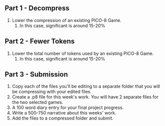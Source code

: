 ## Part 1 - Decompress
1. Lower the compression of an existing PICO-8 Game. 
	1. In this case, significant is around 15-20% 

## Part 2 - Fewer Tokens
1. Lower the total number of tokens used by an existing PICO-8 Game.  
	1. In this case, significant is around 15-20%

## Part 3 - Submission

1. Copy each of the files you'll be editing to a separate folder that you will be compressing with your edited files.
1. Create a .p8 file for this week's work. You will have 2 separate files for the two selected games.
1. A 100 word diary entry for your final project progress.
1. Write a 500-750 narrative about this weeks' work. 
1. Add the files to a compressed folder and submit. 